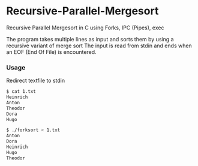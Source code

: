 # Recursive-Parallel-Mergesort
Recursive Parallel Mergesort in C using Forks, IPC (Pipes), exec

The program takes multiple lines as input and sorts them by using a recursive variant of merge sort
The input is read from stdin and ends when an EOF (End Of File) is encountered.

### Usage

Redirect textfile to stdin

```sh
$ cat 1.txt
Heinrich
Anton
Theodor
Dora
Hugo

$ ./forksort < 1.txt
Anton
Dora
Heinrich
Hugo
Theodor
```
